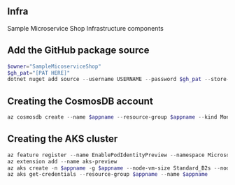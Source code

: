## Infra
Sample Microservice Shop Infrastructure components

## Add the GitHub package source
```powershell
$owner="SampleMicoserviceShop"
$gh_pat="[PAT HERE]"
dotnet nuget add source --username USERNAME --password $gh_pat --store-password-in-clear-text --name github "https://nuget.pkg.github.com/$owner/index.json"
```

## Creating the CosmosDB account
```powershell
az cosmosdb create --name $appname --resource-group $appname --kind MongoDB --enable-free-tier
```

## Creating the AKS cluster
```powershell
az feature register --name EnablePodIdentityPreview --namespace Microsoft.ContainerService
az extension add --name aks-preview
az aks create -n $appname -g $appname --node-vm-size Standard_B2s --node-count 2 --attach-acr $appname --enable-pod-identity --enable-workload-identity --generate-ssh-keys
az aks get-credentials --resource-group $appname --name $appname
```
